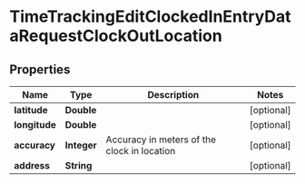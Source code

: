 

# TimeTrackingEditClockedInEntryDataRequestClockOutLocation


## Properties

| Name | Type | Description | Notes |
|------------ | ------------- | ------------- | -------------|
|**latitude** | **Double** |  |  [optional] |
|**longitude** | **Double** |  |  [optional] |
|**accuracy** | **Integer** | Accuracy in meters of the clock in location |  [optional] |
|**address** | **String** |  |  [optional] |



